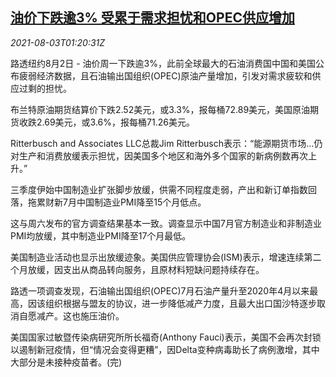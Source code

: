 <!--1627954263000-->
[油价下跌逾3% 受累于需求担忧和OPEC供应增加](https://cn.reuters.com/article/oil-close-0802-mon-idCNKBS2F403D)
------

<div><i>2021-08-03T01:20:31Z</i></div><p>路透纽约8月2日 - 油价周一下跌逾3%，此前全球最大的石油消费国中国和美国公布疲弱经济数据，且石油输出国组织(OPEC)原油产量增加，引发对需求疲软和供应过剩的担忧。</p><p>布兰特原油期货结算价下跌2.52美元，或3.3%，报每桶72.89美元，美国原油期货收跌2.69美元，或3.6%，报每桶71.26美元。</p><p>Ritterbusch and Associates LLC总裁Jim Ritterbusch表示：“能源期货市场…仍对生产和消费放缓表示担忧，因美国多个地区和海外多个国家的新病例数再次上升。”</p><p>三季度伊始中国制造业扩张脚步放缓，供需不同程度走弱，产出和新订单指数回落，拖累财新7月中国制造业PMI降至15个月低点。</p><p>这与周六发布的官方调查结果基本一致。调查显示中国7月官方制造业和非制造业PMI均放缓，其中制造业PMI降至17个月最低。</p><p>美国制造业活动也显示出放缓迹象。美国供应管理协会(ISM)表示，增速连续第二个月放缓，因支出从商品转向服务，且原材料短缺问题持续存在。</p><p>路透一项调查发现，石油输出国组织(OPEC)7月石油产量升至2020年4月以来最高，因该组织根据与盟友的协议，进一步降低减产力度，且最大出口国沙特逐步取消自愿减产。这也施压油价。</p><p>美国国家过敏暨传染病研究所所长福奇(Anthony Fauci)表示，美国不会再次封锁以遏制新冠疫情，但“情况会变得更糟”，因Delta变种病毒助长了病例激增，其中大部分是未接种疫苗者。(完)</p>
